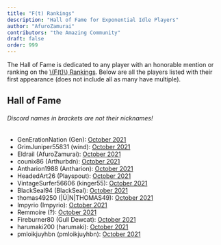 ```yaml
---
title: "F(t) Rankings"
description: "Hall of Fame for Exponential Idle Players"
author: "AfuroZamurai"
contributors: "the Amazing Community"
draft: false
order: 999
---
```


The Hall of Fame is dedicated to any player with an honorable mention or ranking on the [\\(F(t)\\) Rankings](/rankings-main.md). Below are all the players listed with their first appearance (does not include all as many have multiple). 

## Hall of Fame

###### Discord names in brackets are not their nicknames!

- GenErationNation (Gen): [October 2021](/src/view/ranking-news/2021-oct.md)
- GrimJuniper55831 (wind): [October 2021](/src/view/ranking-news/2021-oct.md)
- Eldrail (AfuroZamurai): [October 2021](/src/view/ranking-news/2021-oct.md)
- counix86 (Arthurbdn): [October 2021](/src/view/ranking-news/2021-oct.md)
- Antharion1988 (Antharion): [October 2021](/src/view/ranking-news/2021-oct.md)
- HeadedArt26 (Playspout): [October 2021](/src/view/ranking-news/2021-oct.md)
- VintageSurfer56606 (kinger55): [October 2021](/src/view/ranking-news/2021-oct.md)
- BlackSeal94 (BlackSeal): [October 2021](/src/view/ranking-news/2021-oct.md)
- thomas49250 (|Ü|N|THOMAS49): [October 2021](/src/view/ranking-news/2021-oct.md)
- Impyrio (Impyrio): [October 2021](/src/view/ranking-news/2021-oct.md)
- Remmoire (?): [October 2021](/src/view/ranking-news/2021-oct.md)
- Fireburner80 (Gull Dewcat): [October 2021](/src/view/ranking-news/2021-oct.md)
- harumaki200 (harumaki): [October 2021](/src/view/ranking-news/2021-oct.md)
- pmloikjuyhbn (pmloikjuyhbn): [October 2021](/src/view/ranking-news/2021-oct.md)
